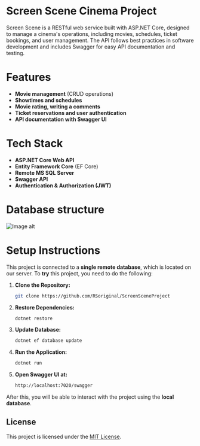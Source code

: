 # Screen Scene Cinema Project

Screen Scene is a RESTful web service built with ASP.NET Core, designed to manage a cinema's operations, including movies, schedules, ticket bookings, and user management. The API follows best practices in software development and includes Swagger for easy API documentation and testing.

# Features

- **Movie management** (CRUD operations)
- **Showtimes and schedules**
- **Movie rating, writing a comments**
- **Ticket reservations and user authentication**
- **API documentation with Swagger UI**

# Tech Stack

- **ASP.NET Core Web API**
- **Entity Framework Core** (EF Core)
- **Remote MS SQL Server**
- **Swagger API**
- **Authentication & Authorization (JWT)**

# Database structure

![Image alt](https://cdn.discordapp.com/attachments/1329935072794771520/1338214653485907968/hLPDJnin4BtpArOvLkB0bHDHI0egHAW9N2lZdOPH_16DPnkbfF-ziQq4PkFTFRJSUEzvFkQDlRa9h8WRQox0CVAk6lsOpXvnHOhHkt27WJtjHjNxHLLzgKx4VLrTLu49tIeHJ-JhHlCBK3Ym7zoVYrFSSTZCWRzx0-4OhXrbhYoq44zM6VmDzJatyKutHE3qRi7ARWQoJen2ArEZu_HFfDkr9Fboj.png?ex=67aa4504&is=67a8f384&hm=590088fa99103e8492dbb62b4f65d6b3ffd7f70ab71f192e5d4b5e7b45103622&)


# Setup Instructions

This project is connected to a **single remote database**, which is located on our server.
To **try** this project, you need to do the following:

1. **Clone the Repository:**
    ```bash
    git clone https://github.com/RSoriginal/ScreenSceneProject
    ```

2. **Restore Dependencies:**
    ```bash
    dotnet restore
    ```

3. **Update Database:**
    ```bash
    dotnet ef database update
    ```

4. **Run the Application:**
    ```bash
    dotnet run
    ```

5. **Open Swagger UI at:**
    ```bash
    http://localhost:7020/swagger
    ```

After this, you will be able to interact with the project using the **local database**.

## License

This project is licensed under the [MIT License](LICENSE).
